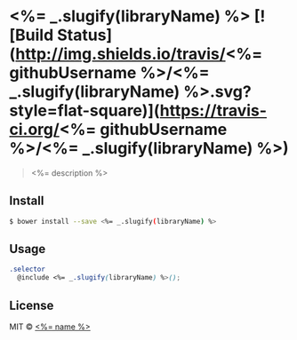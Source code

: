 # <%= _.slugify(libraryName) %> [![Build Status](http://img.shields.io/travis/<%= githubUsername %>/<%= _.slugify(libraryName) %>.svg?style=flat-square)](https://travis-ci.org/<%= githubUsername %>/<%= _.slugify(libraryName) %>)
> <%= description %>

## Install

```sh
$ bower install --save <%= _.slugify(libraryName) %>
```


## Usage

```scss
.selector
  @include <%= _.slugify(libraryName) %>();
```

## License

MIT © [<%= name %>](<%= website %>)
